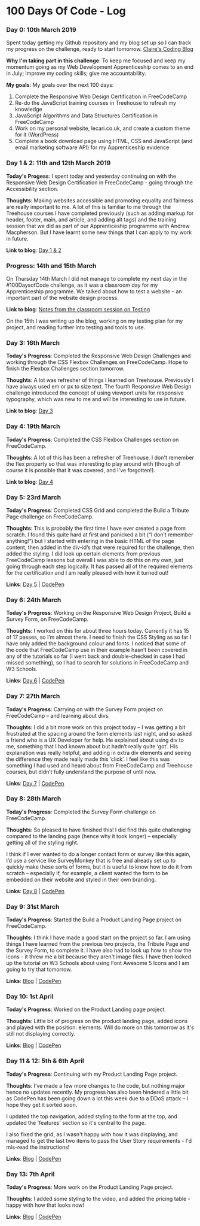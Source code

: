 # 100 Days Of Code - Log

### Day 0: 10th March 2019

Spent today getting my Github repository and my blog set up so I can track my progress on the challenge, ready to start tomorrow. [Claire's Coding Blog](http://www.clairescoding.co.uk/)

**Why I'm taking part in this challenge**: To keep me focused and keep my momentum going as my Web Development Apprenticeship comes to an end in July; improve my coding skills; give me accountability.

**My goals**: My goals over the next 100 days:

1. Complete the Responsive Web Design Certification in FreeCodeCamp
2. Re-do the JavaScript training courses in Treehouse to refresh my knowledge
3. JavaScript Algorithms and Data Structures Certification in FreeCodeCamp
4. Work on my personal website, lecari.co.uk, and create a custom theme for it (WordPress)
5. Complete a book download page using HTML, CSS and JavaScript (and email marketing software API) for my Apprenticeship evidence

### Day 1 & 2: 11th and 12th March 2019

**Today's Progess**: I spent today and yesterday continuing on with the Responsive Web Design Certification in FreeCodeCamp - going through the Accessibility section.

**Thoughts**: Making websites accessible and promoting equality and fairness are really important to me. A lot of this is familiar to me through the Treehouse courses I have completed previously (such as adding markup for header, footer, main, and article, and adding alt tags) and the training session that we did as part of our Apprenticeship programme with Andrew Macpherson. But I have learnt some new things that I can apply to my work in future.  

**Link to blog**: [Day 1 & 2](http://www.clairescoding.co.uk/100daysofcode/day-1-2/)

### Progress: 14th and 15th March

On Thursday 14th March I did not manage to complete my next day in the #100DaysofCode challenge, as it was a classroom day for my Apprenticeship programme. We talked about how to test a website – an important part of the website design process.

**Link to blog**: [Notes from the classroom session on Testing](http://www.clairescoding.co.uk/apprenticeship-update/testing-for-web-development/)

On the 15th I was writing up the blog, working on my testing plan for my project, and reading further into testing and tools to use.

### Day 3: 16th March

**Today's Progress**: Completed the Responsive Web Design Challenges and working through the CSS Flexbox Challenges on FreeCodeCamp. Hope to finish the Flexbox Challenges section tomorrow.

**Thoughts**: A lot was refresher of things I learned on Treehouse. 
Previously I have always used em or px to size text. The fourth Responsive Web Design challenge introduced the concept of using viewport units for responsive typography, which was new to me and will be interesting to use in future.

**Link to blog**: [Day 3](http://www.clairescoding.co.uk/100daysofcode/day-3/)

### Day 4: 19th March

**Today's Progress**: Completed the CSS Flexbox Challenges section on FreeCodeCamp.

**Thoughts**: A lot of this has been a refresher of Treehouse. I don't remember the flex property so that was interesting to play around with (though of course it is possible that it was covered, and I've forgotten!).

**Link to blog**: [Day 4](http://www.clairescoding.co.uk/100daysofcode/day-4/)

### Day 5: 23rd March

**Today's Progress**: Completed CSS Grid and completed the Build a Tribute Page challenge on FreeCodeCamp.

**Thoughts**: This is probably the first time I have ever created a page from scratch. I found this quite hard at first and panicked a bit (“I don’t remember anything!”) but I started with entering in the basic HTML of the page content, then added in the div-id‘s that were required for the challenge, then added the styling. I did look up certain elements from previous FreeCodeCamp lessons but overall I was able to do this on my own, just going through each step logically. It has passed all of the required elements for the certification and I am really pleased with how it turned out!

**Links**: [Day 5](http://www.clairescoding.co.uk/100daysofcode/day-5/) | [CodePen](https://codepen.io/lecariuk/pen/KEJWVO/)

### Day 6: 24th March

**Today's Progress**: Working on the Responsive Web Design Project, Build a Survey Form, on FreeCodeCamp.

**Thoughts**: I worked on this for about three hours today. Currently it has 15 of 17 passes, so I’m almost there. I need to finish the CSS Styling as so far I have only added the background colour and fonts. I noticed that some of the code that FreeCodeCamp use in their example hasn’t been covered in any of the tutorials so far (I went back and double-checked in case I had missed something), so I had to search for solutions in FreeCodeCamp and W3 Schools.

**Links**: [Day 6](http://www.clairescoding.co.uk/100daysofcode/day-6/) | [CodePen](https://codepen.io/lecariuk/pen/aMXxwp)

### Day 7: 27th March

**Today's Progress**: Carrying on with the Survey Form project on FreeCodeCamp – and learning about divs.

**Thoughts**: I did a bit more work on this project today – I was getting a bit frustrated at the spacing around the form elements last night, and so asked a friend who is a UX Developer for help. He explained about using div to me, something that I had known about but hadn’t really quite ‘got’. His explanation was really helpful, and adding in extra div elements and seeing the difference they made really made this ‘click’. I feel like this was something I had used and heard about from FreeCodeCamp and Treehouse courses, but didn’t fully understand the purpose of until now.

**Links**: [Day 7](http://www.clairescoding.co.uk/100daysofcode/day-7/) | [CodePen](https://codepen.io/lecariuk/pen/aMXxwp)

### Day 8: 28th March

**Today's Progress**: Completed the Survey Form challenge on FreeCodeCamp.

**Thoughts**: So pleased to have finished this! I did find this quite challenging compared to the landing page (hence why it took longer) – especially getting all of the styling right. 

I think if I ever wanted to do a longer contact form or survey like this again, I’d use a service like SurveyMonkey that is free and already set up to quickly make these sorts of forms, but it is useful to know how to do it from scratch – especially if, for example, a client wanted the form to be embedded on their website and styled in their own branding.

**Links**: [Day 8](http://www.clairescoding.co.uk/100daysofcode/day-8/) | [CodePen](https://codepen.io/lecariuk/full/aMXxwp)

### Day 9: 31st March

**Today's Progress**: Started the Build a Product Landing Page project on FreeCodeCamp.

**Thoughts**: I think I have made a good start on the project so far. I am using things I have learned from the previous two projects, the Tribute Page and the Survey Form, to complete it.
I have also had to look up how to show the icons - it threw me a bit because they aren't image files. I have then looked up the tutorial on W3 Schools about using Font Awesome 5 Icons and I am going to try that tomorrow.

**Links**: [Blog](http://www.clairescoding.co.uk/100daysofcode/day-9/) | [CodePen](https://codepen.io/lecariuk/pen/XQWzQp)

### Day 10: 1st April

**Today's Progress**: Worked on the Product Landing page project.

**Thoughts**: Little bit of progress on the product landing page, added icons and played with the position: elements. Will do more on this tomorrow as it's still not displaying correctly.

**Links**: [Blog](http://www.clairescoding.co.uk/100daysofcode/day-10/) | [CodePen](https://codepen.io/lecariuk/pen/XQWzQp)

### Day 11 & 12: 5th & 6th April

**Today's Progress**: Continuing  with my Product Landing Page project.

**Thoughts**: I’ve made a few more changes to the code, but nothing major hence no updates recently. My progress has also been hindered a little bit as CodePen has been going down a lot this week due to a DDoS attack – I hope they get it sorted soon.

I updated the top navigation, added styling to the form at the top, and updated the 'features' section so it's central to the page.

I also fixed the grid, as I wasn't happy with how it was displaying, and managed to get the last two items to pass the User Story requirements - I'd mis-read the instructions!

**Links**: [Blog](http://www.clairescoding.co.uk/100daysofcode/day-11-12/) | [CodePen](https://codepen.io/lecariuk/pen/XQWzQp)

### Day 13: 7th April

**Today's Progress**: More work on the Product Landing Page project.

**Thoughts**: I added some styling to the video, and added the pricing table - happy with how that looks now!

**Links**: [Blog](http://www.clairescoding.co.uk/100daysofcode/day-13/) | [CodePen](https://codepen.io/lecariuk/pen/XQWzQp)
